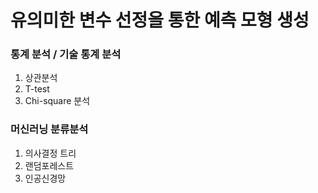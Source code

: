 # 유의미한 변수 선정을 통한 예측 모형 생성
### 통계 분석 / 기술 통계 분석
  1. 상관분석
  2. T-test
  3. Chi-square 분석
### 머신러닝 분류분석
  1. 의사결정 트리
  2. 랜덤포레스트
  3. 인공신경망
  
